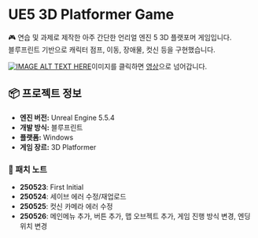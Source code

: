 
# UE5 3D Platformer Game

🎮 연습 및 과제로 제작한 아주 간단한 언리얼 엔진 5 3D 플랫포머 게임입니다.  
블루프린트 기반으로 캐릭터 점프, 이동, 장애물, 컷신 등을 구현했습니다.

[![IMAGE ALT TEXT HERE](https://velog.velcdn.com/images/gwakgh/post/1051a2f7-c9cd-499d-b175-f58fd8031aa0/image.PNG
)](https://youtu.be/nR15HqSaDPI?si=fFnFjHRzNTXCzetT)이미지를 클릭하면 [영상](https://youtu.be/nR15HqSaDPI?si=fFnFjHRzNTXCzetT)으로 넘어갑니다.


## 📦 프로젝트 정보

- **엔진 버전:** Unreal Engine 5.5.4
- **개발 방식:** 블루프린트
- **플랫폼:** Windows
- **게임 장르:** 3D Platformer


### 🔧 패치 노트
- **250523**: First Initial
- **250524**: 세이브 에러 수정/재업로드
- **250525**: 컷신 카메라 에러 수정
- **250526**: 메인메뉴 추가, 버튼 추가, 맵 오브젝트 추가, 게임 진행 방식 변경, 엔딩 위치 변경